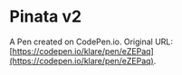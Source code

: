 # Pinata v2

A Pen created on CodePen.io. Original URL: [https://codepen.io/klare/pen/eZEPaq](https://codepen.io/klare/pen/eZEPaq).

